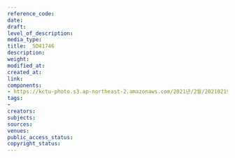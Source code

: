 ```yaml
---
reference_code: 
date: 
draft: 
level_of_description: 
media_type: 
title: _5D41746
description: 
weight: 
modified_at: 
created_at: 
link: 
components:
- https://kctu-photo.s3.ap-northeast-2.amazonaws.com/2021년/2월/20210219_백기완+선생+발인.영결식.하관/송승현/_5D41746.jpg
tags:
- 
creators: 
subjects: 
sources: 
venues: 
public_access_status: 
copyright_status: 
---
```

